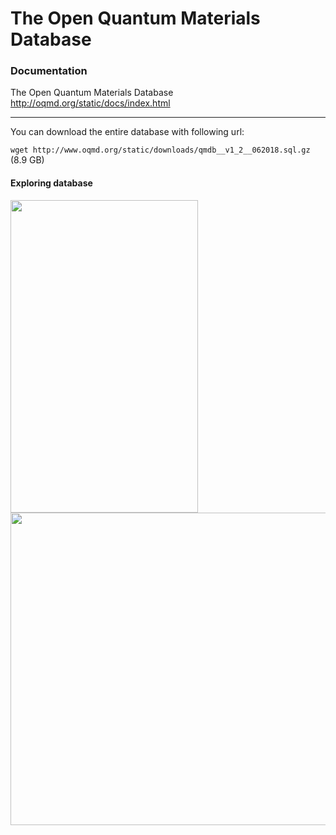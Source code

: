 # The Open Quantum Materials Database

### Documentation

The Open Quantum Materials Database http://oqmd.org/static/docs/index.html <br />

----
You can download the entire database with following url:

```wget http://www.oqmd.org/static/downloads/qmdb__v1_2__062018.sql.gz``` (8.9 GB) 

#### Exploring database

<img width="300" height="500" src='https://github.com/ef10007/CMS_Data_Collection/blob/master/oqmd/show_tables.png' > <img width="700" height="500" src='https://github.com/ef10007/CMS_Data_Collection/blob/master/oqmd/select_atom_table.png' >

<!-- ![Tables](https://github.com/ef10007/CMS_Data_Collection/blob/master/oqmd/show_tables.png)
![Atoms Table](https://github.com/ef10007/CMS_Data_Collection/blob/master/oqmd/select_atom_table.png) -->